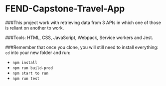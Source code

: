 
# FEND-Capstone-Travel-App


###This project work with retrieving data from 3 APIs in which one of those is reliant on another to work. 

###Tools: HTML, CSS, JavaScript, Webpack, Service workers and Jest.

###Remember that once you clone, you will still need to install everything:
`cd` into your new folder and run:
- `npm install`
- `npm run build-prod `
- `npm start to run` 
- `npm run test`



